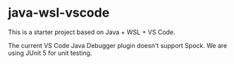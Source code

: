 # java-wsl-vscode

This is a starter project based on Java + WSL + VS Code.

The current VS Code Java Debugger plugin doesn't support Spock. We are using JUnit 5 for unit testing.
